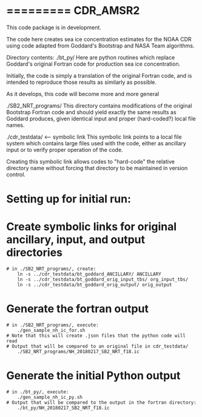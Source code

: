=========
CDR_AMSR2
=========

This code package is in development.

The code here creates sea ice concentration estimates for the NOAA CDR using
code adapted from Goddard's Bootstrap and NASA Team algorithms.


Directory contents:
./bt_py/
  Here are python routines which replace Goddard's original Fortran code
  for production sea ice concentration.

  Initially, the code is simply a translation of the original Fortran code,
  and is intended to reproduce those results as similarly as possible.

  As it develops, this code will become more and more general

./SB2_NRT_programs/
  This directory contains modifications of the original Bootstrap Fortran code 
  and should yield exactly the same results as Goddard produces, given identical
  input and proper (hard-coded?) local file names. 

./cdr_testdata/  <-- symbolic link
  This symbolic link points to a local file system which contains large files
  used with the code, either as ancillary input or to verify proper operation
  of the code.

  Creating this symbolic link allows codes to "hard-code" the relative directory
  name without forcing that directory to be maintained in version control.


# Setting up for initial run:
  # Create symbolic links for original ancillary, input, and output directories
    # in ./SB2_NRT_programs/, create:
        ln -s ../cdr_testdata/bt_goddard_ANCILLARY/ ANCILLARY
        ln -s ../cdr_testdata/bt_goddard_orig_input_tbs/ org_input_tbs/
        ln -s ../cdr_testdata/bt_goddard_orig_output/ orig_output
  # Generate the fortran output
    # in ./SB2_NRT_programs/, execute:
        ./gen_sample_nh_ic_for.sh 
    # Note that this will create .json files that the python code will read
    # Output that will be compared to an original file in cdr_testdata/
        ./SB2_NRT_programs/NH_20180217_SB2_NRT_f18.ic 

  # Generate the initial Python output
    # in ./bt_py/, execute:
        ./gen_sample_nh_ic_py.sh
    # Output that will be compared to the output in the fortran directory:
        ./bt_py/NH_20180217_SB2_NRT_f18.ic 
